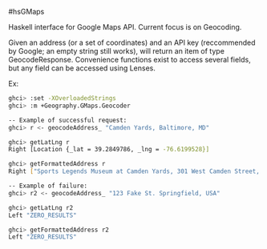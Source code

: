 #hsGMaps

Haskell interface for Google Maps API. Current focus is on Geocoding. 

Given an address (or a set of coordinates) and an API key (reccommended by Google; an empty string still works), will return an item of type GeocodeResponse. Convenience functions exist to access several fields, but any field can be accessed using Lenses.


Ex:
```Bash
ghci> :set -XOverloadedStrings
ghci> :m +Geography.GMaps.Geocoder

-- Example of successful request:
ghci> r <- geocodeAddress_ "Camden Yards, Baltimore, MD"

ghci> getLatLng r
Right [Location {_lat = 39.2849786, _lng = -76.6199528}]

ghci> getFormattedAddress r
Right ["Sports Legends Museum at Camden Yards, 301 West Camden Street, Baltimore, MD 21201, USA"]

-- Example of failure:
ghci> r2 <- geocodeAddress_ "123 Fake St. Springfield, USA"

ghci> getLatLng r2
Left "ZERO_RESULTS"

ghci> getFormattedAddress r2
Left "ZERO_RESULTS"

```